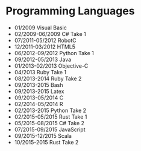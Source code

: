 Programming Languages
=====================

- 01/2009 Visual Basic
- 02/2009-06/2009 C# Take 1
- 07/2011-05/2012 RobotC
- 12/2011-03/2012 HTML5
- 06/2012-09/2012 Python Take 1
- 09/2012-05/2013 Java
- 01/2013-02/2013 Objective-C
- 04/2013 Ruby Take 1
- 08/2013-2014 Ruby Take 2
- 09/2013-2015 Bash
- 09/2013-2015 Latex
- 09/2013-05/2014 C
- 02/2014-05/2014 R
- 02/2013-2015 Python Take 2
- 02/2015-05/2015 Rust Take 1
- 05/2015-08/2015 C# Take 2
- 07/2015-09/2015 JavaScript
- 09/2015-12/2015 Scala
- 10/2015-2015 Rust Take 2
